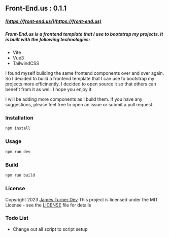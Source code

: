 ## Front-End.us   : 0.1.1
##### [https://front-end.us/](https://front-end.us)

##### Front-End.us is a frontend template that I use to bootstrap my projects.  It is built with the following technologies:

- Vite
- Vue3
- TailwindCSS

I found myself building the same frontend components over and over again. So I decided to build a frontend   template that I can use to bootstrap my projects more efficinently.  I decided to open source it so that others can benefit from it as well.  I hope you enjoy it.

I will be adding more components as I build them.  If you have any suggestions, please feel free to open an issue or submit a pull request.

### Installation

```bash
npm install
```

### Usage

```bash
npm run dev
```

### Build

```bash
npm run build
```

### License
Copyright 2023 [James Turner Dev](https://james-turner.dev)
This project is licensed under the MIT License - see the [LICENSE](LICENSE) file for details

### Todo List

- Change out all script to script setup
